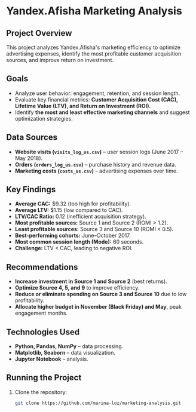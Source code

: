 # Yandex.Afisha Marketing Analysis

## Project Overview
This project analyzes Yandex.Afisha's marketing efficiency to optimize advertising expenses, identify the most profitable customer acquisition sources, and improve return on investment.

## Goals
- Analyze user behavior: engagement, retention, and session length.  
- Evaluate key financial metrics: **Customer Acquisition Cost (CAC), Lifetime Value (LTV), and Return on Investment (ROI).**  
- Identify **the most and least effective marketing channels** and suggest optimization strategies.  

## Data Sources
- **Website visits (`visits_log_us.csv`)** – user session logs (June 2017 – May 2018).  
- **Orders (`orders_log_us.csv`)** – purchase history and revenue data.  
- **Marketing costs (`costs_us.csv`)** – advertising expenses over time.  

## Key Findings
- **Average CAC:** $9.32 (too high for profitability).  
- **Average LTV:** $1.15 (low compared to CAC).  
- **LTV/CAC Ratio:** 0.12 (inefficient acquisition strategy).  
- **Most profitable sources:** Source 1 and Source 2 (ROMI > 1.2).  
- **Least profitable sources:** Source 3 and Source 10 (ROMI < 0.5).  
- **Best-performing cohorts:** June–October 2017.  
- **Most common session length (Mode):** 60 seconds.  
- **Challenge:** LTV < CAC, leading to negative ROI.  

## Recommendations
- **Increase investment in Source 1 and Source 2** (best returns).  
- **Optimize Source 4, 5, and 9** to improve efficiency.  
- **Reduce or eliminate spending on Source 3 and Source 10** due to low profitability.  
- **Allocate higher budget in November (Black Friday) and May**, peak engagement months.  

## Technologies Used
- **Python, Pandas, NumPy** – data processing.  
- **Matplotlib, Seaborn** – data visualization.  
- **Jupyter Notebook** – analysis.  

## Running the Project
1. Clone the repository:  
   ```bash
   git clone https://github.com/marina-loz/marketing-analysis.git
